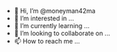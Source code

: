 - 👋 Hi, I’m @moneyman42ma
- 👀 I’m interested in ...
- 🌱 I’m currently learning ...
- 💞️ I’m looking to collaborate on ...
- 📫 How to reach me ...

<!---
moneyman42ma/moneyman42ma is a ✨ special ✨ repository because its `README.md` (this file) appears on your GitHub profile.
You can click the Preview link to take a look at your changes.
--->
